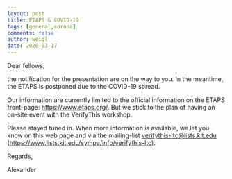 ```yaml
---
layout: post
title: ETAPS & COVID-19
tags: [general,corona]
comments: false
author: weigl
date: 2020-03-17
---
```


Dear fellows, 

the notification for the presentation are on the way to you. In the meantime, 
the ETAPS is postponed due to the COVID-19 spread.

Our information are currently limited to the official information on the 
ETAPS front-page: <https://www.etaps.org/>. But we stick to the plan of having 
an on-site event with the VerifyThis workshop. 


Please stayed tuned in. When more information is available, 
we let you know on this web page and via the mailing-list 
<verifythis-ltc@lists.kit.edu> (<https://www.lists.kit.edu/sympa/info/verifythis-ltc>). 

Regards, 

Alexander 
